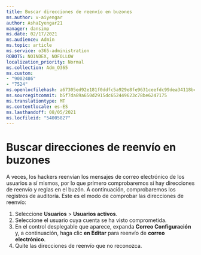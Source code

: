 ```yaml
---
title: Buscar direcciones de reenvío en buzones
ms.author: v-aiyengar
author: AshaIyengar21
manager: dansimp
ms.date: 02/17/2021
ms.audience: Admin
ms.topic: article
ms.service: o365-administration
ROBOTS: NOINDEX, NOFOLLOW
localization_priority: Normal
ms.collection: Adm_O365
ms.custom:
- "9002486"
- "7524"
ms.openlocfilehash: a67305ed92e181f0ddfc5a929e8fe9631ceefdc99dea34118bc99975461f3868
ms.sourcegitcommit: b5f7da89a650d2915dc652449623c78be6247175
ms.translationtype: MT
ms.contentlocale: es-ES
ms.lasthandoff: 08/05/2021
ms.locfileid: "54005827"
---
```

# <a name="check-for-forwarding-addresses-on-mailboxes"></a>Buscar direcciones de reenvío en buzones

A veces, los hackers reenvían los mensajes de correo electrónico de los usuarios a sí mismos, por lo que primero comprobaremos si hay direcciones de reenvío y reglas en el buzón. A continuación, comprobaremos los registros de auditoría. Este es el modo de comprobar las direcciones de reenvío:

1. Seleccione **Usuarios**  >  **Usuarios activos**.
1. Seleccione el usuario cuya cuenta se ha visto comprometida.
1. En el control desplegable que aparece, expanda **Correo Configuración** y, a continuación, haga clic **en Editar** para reenvío de **correo electrónico**.
1. Quite las direcciones de reenvío que no reconozca.